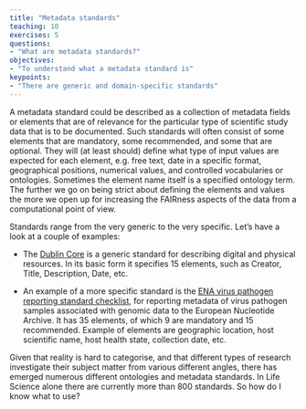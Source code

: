 ```yaml
---
title: "Metadata standards"
teaching: 10
exercises: 5
questions:
- "What are metadata standards?"
objectives:
- "To understand what a metadata standard is"
keypoints:
- "There are generic and domain-specific standards"
---
```


A metadata standard could be described as a collection of metadata fields or elements that are of relevance for the particular type of scientific study data that is to be documented. Such standards will often consist of some elements that are mandatory, some recommended, and some that are optional. They will (at least should) define what type of input values are expected for each element, e.g. free text, date in a specific format, geographical positions, numerical values, and controlled vocabularies or ontologies. Sometimes the element name itself is a specified ontology term. The further we go on being strict about defining the elements and values the more we open up for increasing the FAIRness aspects of the data from a computational point of view.

Standards range from the very generic to the very specific. Let’s have a look at a couple of examples:

* The [Dublin Core](https://www.dublincore.org/specifications/dublin-core/dces/) is a generic standard for describing digital and physical resources. In its basic form it specifies 15 elements, such as Creator, Title, Description, Date, etc.

* An example of a more specific standard is the [ENA virus pathogen reporting standard checklist](https://www.ebi.ac.uk/ena/browser/view/ERC000033), for reporting metadata of virus pathogen samples associated with genomic data to the European Nucleotide Archive. It has 35 elements, of which 9 are mandatory and 15 recommended. Example of elements are geographic location, host scientific name, host health state, collection date, etc.

Given that reality is hard to categorise, and that different types of research investigate their subject matter from various different angles, there has emerged numerous different ontologies and metadata standards. In Life Science alone there are currently more than 800 standards. So how do I know what to use?

